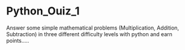 # Python_Ouiz_1
Answer some simple mathematical problems (Multiplication, Addition, Subtraction) in three different difficulty levels with python and earn points.....
